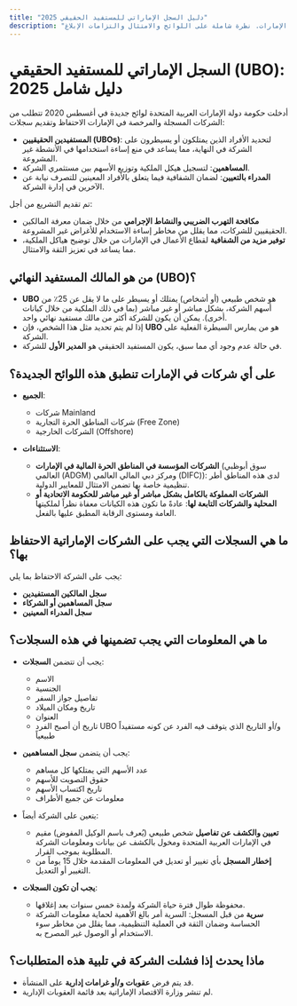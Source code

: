 ```yaml
---
title: "دليل السجل الإماراتي للمستفيد الحقيقي 2025"
description: "دليل خبير لمتطلبات المستفيد الحقيقي في الإمارات. نظرة شاملة على اللوائح والامتثال والتزامات الإبلاغ."
---
```


# السجل الإماراتي للمستفيد الحقيقي (UBO): دليل شامل 2025

أدخلت حكومة دولة الإمارات العربية المتحدة لوائح جديدة في أغسطس 2020 تتطلب من الشركات المسجلة والمرخصة في الإمارات الاحتفاظ وتقديم سجلات:

- **المستفيدين الحقيقيين (UBOs)**: لتحديد الأفراد الذين يمتلكون أو يسيطرون على الشركة في النهاية، مما يساعد في منع إساءة استخدامها في الأنشطة غير المشروعة.
- **المساهمين**: لتسجيل هيكل الملكية وتوزيع الأسهم بين مستثمري الشركة.
- **المدراء بالتعيين**: لضمان الشفافية فيما يتعلق بالأفراد المعينين للتصرف نيابة عن الآخرين في إدارة الشركة.

تم تقديم التشريع من أجل:

- **مكافحة التهرب الضريبي والنشاط الإجرامي** من خلال ضمان معرفة المالكين الحقيقيين للشركات، مما يقلل من مخاطر إساءة الاستخدام للأغراض غير المشروعة.
- **توفير مزيد من الشفافية** لقطاع الأعمال في الإمارات من خلال توضيح هياكل الملكية، مما يساعد في تعزيز الثقة والامتثال.

## من هو المالك المستفيد النهائي (UBO)؟

- **UBO** هو شخص طبيعي (أو أشخاص) يمتلك أو يسيطر على ما لا يقل عن 25٪ من أسهم الشركة، بشكل مباشر أو غير مباشر (بما في ذلك الملكية من خلال كيانات أخرى). يمكن أن يكون للشركة أكثر من مالك مستفيد نهائي واحد.
- إذا لم يتم تحديد مثل هذا الشخص، فإن **UBO** هو من يمارس السيطرة الفعلية على الشركة.
- في حالة عدم وجود أي مما سبق، يكون المستفيد الحقيقي هو **المدير الأول** للشركة.

## على أي شركات في الإمارات تنطبق هذه اللوائح الجديدة؟

- **الجميع**:

  - شركات Mainland
  - شركات المناطق الحرة التجارية (Free Zone)
  - الشركات الخارجية (Offshore)

- **الاستثناءات**:
  - **الشركات المؤسسة في المناطق الحرة المالية في الإمارات** (سوق أبوظبي العالمي (ADGM) ومركز دبي المالي العالمي (DIFC)): لدى هذه المناطق أطر تنظيمية خاصة بها تضمن الامتثال للمعايير الدولية.
  - **الشركات المملوكة بالكامل بشكل مباشر أو غير مباشر للحكومة الاتحادية أو المحلية والشركات التابعة لها**: عادةً ما تكون هذه الكيانات معفاة نظراً لملكيتها العامة ومستوى الرقابة المطبق عليها بالفعل.

## ما هي السجلات التي يجب على الشركات الإماراتية الاحتفاظ بها؟

يجب على الشركة الاحتفاظ بما يلي:

- **سجل المالكين المستفيدين**
- **سجل المساهمين أو الشركاء**
- **سجل المدراء المعينين**

## ما هي المعلومات التي يجب تضمينها في هذه السجلات؟

- يجب أن تتضمن **السجلات**:

  - الاسم
  - الجنسية
  - تفاصيل جواز السفر
  - تاريخ ومكان الميلاد
  - العنوان
  - تاريخ أن أصبح الفرد UBO و/أو التاريخ الذي يتوقف فيه الفرد عن كونه مستفيداً طبيعياً

- يجب أن يتضمن **سجل المساهمين**:

  - عدد الأسهم التي يمتلكها كل مساهم
  - حقوق التصويت للأسهم
  - تاريخ اكتساب الأسهم
  - معلومات عن جميع الأطراف

- يتعين على الشركة أيضاً:

  - **تعيين والكشف عن تفاصيل** شخص طبيعي (يُعرف باسم الوكيل المفوض) مقيم في الإمارات العربية المتحدة ومخول بالكشف عن بيانات ومعلومات الشركة المطلوبة بموجب القرار.
  - **إخطار المسجل** بأي تغيير أو تعديل في المعلومات المقدمة خلال 15 يوماً من التغيير أو التعديل.

- **يجب أن تكون السجلات**:
  - محفوظة طوال فترة حياة الشركة ولمدة خمس سنوات بعد إغلاقها.
  - **سرية** من قبل المسجل: السرية أمر بالغ الأهمية لحماية معلومات الشركة الحساسة وضمان الثقة في العملية التنظيمية، مما يقلل من مخاطر سوء الاستخدام أو الوصول غير المصرح به.

## ماذا يحدث إذا فشلت الشركة في تلبية هذه المتطلبات؟

- قد يتم فرض **عقوبات و/أو غرامات إدارية** على المنشأة.
- لم تنشر وزارة الاقتصاد الإماراتية بعد قائمة العقوبات الإدارية.